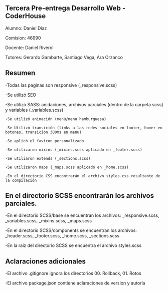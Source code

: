 ## Tercera Pre-entrega Desarrollo Web - CoderHouse

Alumno: Daniel Díaz

Comision: 46990

Docente: Daniel Riverol

Tutores: Gerardo Gambarte, Santiago Vega, Ara Orzanco


## Resumen

  -Todas las paginas son responsive (_responsive.scss)
  
  -Se utilizó SEO
  
  -Se utilizó SASS: anidaciones, archivos parciales (dentro de la carpeta scss) y variables (_variables.scss) 

	-Se utilizó animación (menú/menu hamburguesa)
		  
	-Se Utilizó transición (links a las redes sociales en footer, hover en botones, transicion 300ms en menu)

	-Se aplicó el favicon personalizado

	-Se utilizaron mixins (_mixins.scss aplicado en _footer.scss)
		  
	-Se utiliaron extends (_sections.scss)

	-Se utilizaron maps (_maps.scss aplicado en _home.scss)

	-En el directorio CSS encontrarán el archivo styles.css resultante de la compilación


## En el directorio SCSS encontrarán los archivos parciales.

  -En el directorio SCSS/base se encuentran los archivos: _responsive.scss, _variables.scss, _mixins.scss, _maps.scss

  -En el directorio SCSS/components se encuentran los archivos: _header.scss, _footer.scss, _home.scss, _sections.scss

  -En la raíz del directorio SCSS se encuentra el archivo styles.scss

## Aclaraciones adicionales

  -El archivo .gitignore ignora los directorios 00. Rollback, 01. Rotos

  -El archivo package.json contiene aclaraciones de version y autoría